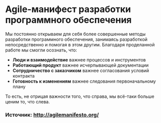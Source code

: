 # Agile-манифест разработки программного обеспечения



Мы постоянно открываем для себя более совершенные методы разработки
программного обеспечения, занимаясь разработкой непосредственно и помогая
в этом другим. Благодаря проделанной работе мы смогли осознать, что:

* **Люди и взаимодействие** важнее процессов и инструментов
* **Работающий продукт** важнее исчерпывающей документации
* **Сотрудничество с заказчиком** важнее согласования условий контракта
* **Готовность к изменениям** важнее следования первоначальному плану

То есть, не отрицая важности того, что справа, мы всё-таки больше ценим то, что слева.


### Источник: http://agilemanifesto.org/
